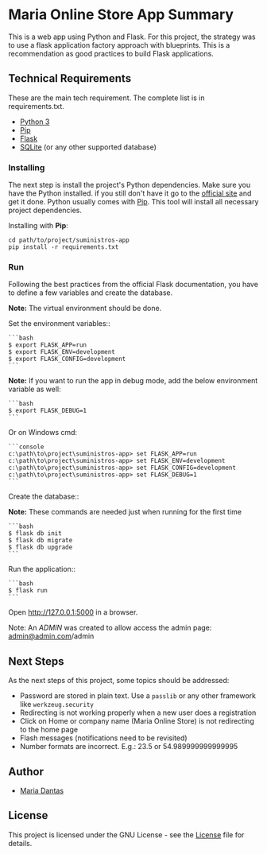 # Maria Online Store App Summary
This is a web app using Python and Flask. For this project, the strategy was to
use a flask application factory approach with blueprints. This is a recommendation as
good practices to build Flask applications.

## Technical Requirements

These are the main tech requirement. The complete list is in requirements.txt.

- [Python 3](http://python.org/)
- [Pip](https://pip.pypa.io/)
- [Flask](https://flask.palletsprojects.com/)
- [SQLite](http://sqlite.org/) (or any other supported database)


### Installing

The next step is install the project's Python dependencies. Make sure you have the
Python installed. if you still don't have it go to the [official site](http://python.org/)
and get it done. Python usually comes with [Pip](https://pip.pypa.io/). This tool
will install all necessary project dependencies.

Installing with **Pip**:

    cd path/to/project/suministros-app
    pip install -r requirements.txt


### Run

Following the best practices from the official Flask documentation, you have to
define a few variables and create the database.

**Note:** The virtual environment should be done.

Set the environment variables::

    ```bash
    $ export FLASK_APP=run
    $ export FLASK_ENV=development
    $ export FLASK_CONFIG=development
    ```

**Note:** If you want to run the app in debug mode, add the below environment variable as well:

    ```bash
    $ export FLASK_DEBUG=1
    ```

Or on Windows cmd:

    ```console
    c:\path\to\project\suministros-app> set FLASK_APP=run
    c:\path\to\project\suministros-app> set FLASK_ENV=development
    c:\path\to\project\suministros-app> set FLASK_CONFIG=development
    c:\path\to\project\suministros-app> set FLASK_DEBUG=1
    ```

Create the database::

**Note:** These commands are needed just when running for the first time

    ```bash
    $ flask db init
    $ flask db migrate
    $ flask db upgrade
    ```

Run the application::

    ```bash
    $ flask run
    ```

Open <http://127.0.0.1:5000> in a browser.

Note: An _ADMIN_ was created to allow access the admin page: admin@admin.com/admin

## Next Steps

As the next steps of this project, some topics should be addressed:
- Password are stored in plain text. Use a `passlib` or any other framework like `werkzeug.security`
- Redirecting is not working properly when a new user does a registration
- Click on Home or company name (Maria Online Store) is not redirecting to the home page
- Flash messages (notifications need to be revisited)
- Number formats are incorrect. E.g.: 23.5 or 54.989999999999995

## Author

- [Maria Dantas](https://github.com/mariadantas)

## License

This project is licensed under the GNU License - see the [License](./LICENSE) file for details.

